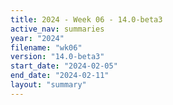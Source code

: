 ```yaml
---
title: 2024 - Week 06 - 14.0-beta3
active_nav: summaries
year: "2024"
filename: "wk06"
version: "14.0-beta3"
start_date: "2024-02-05"
end_date: "2024-02-11"
layout: "summary"
---
```

